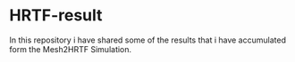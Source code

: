 # HRTF-result
In this repository i have shared some of the results that i have accumulated form the Mesh2HRTF Simulation.
